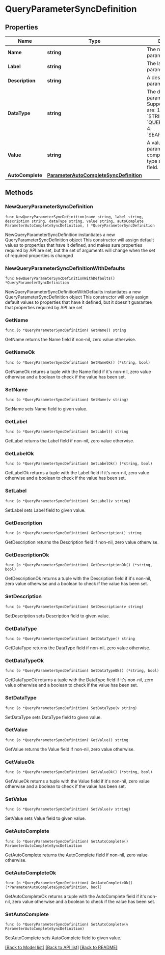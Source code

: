 # QueryParameterSyncDefinition

## Properties

Name | Type | Description | Notes
------------ | ------------- | ------------- | -------------
**Name** | **string** | The name of the parameter. | 
**Label** | **string** | The label of the parameter. | 
**Description** | **string** | A description of the parameter. | 
**DataType** | **string** | The data type of the parameter. Supported values are:   1. &#x60;NUMBER&#x60;   2. &#x60;STRING&#x60;   3. &#x60;QUERY_FRAGMENT&#x60;   4. &#x60;SEARCH_KEYWORD&#x60; | 
**Value** | **string** | A value for the parameter. Should be compatible with the type set in dataType field. | 
**AutoComplete** | [**ParameterAutoCompleteSyncDefinition**](ParameterAutoCompleteSyncDefinition.md) |  | 

## Methods

### NewQueryParameterSyncDefinition

`func NewQueryParameterSyncDefinition(name string, label string, description string, dataType string, value string, autoComplete ParameterAutoCompleteSyncDefinition, ) *QueryParameterSyncDefinition`

NewQueryParameterSyncDefinition instantiates a new QueryParameterSyncDefinition object
This constructor will assign default values to properties that have it defined,
and makes sure properties required by API are set, but the set of arguments
will change when the set of required properties is changed

### NewQueryParameterSyncDefinitionWithDefaults

`func NewQueryParameterSyncDefinitionWithDefaults() *QueryParameterSyncDefinition`

NewQueryParameterSyncDefinitionWithDefaults instantiates a new QueryParameterSyncDefinition object
This constructor will only assign default values to properties that have it defined,
but it doesn't guarantee that properties required by API are set

### GetName

`func (o *QueryParameterSyncDefinition) GetName() string`

GetName returns the Name field if non-nil, zero value otherwise.

### GetNameOk

`func (o *QueryParameterSyncDefinition) GetNameOk() (*string, bool)`

GetNameOk returns a tuple with the Name field if it's non-nil, zero value otherwise
and a boolean to check if the value has been set.

### SetName

`func (o *QueryParameterSyncDefinition) SetName(v string)`

SetName sets Name field to given value.


### GetLabel

`func (o *QueryParameterSyncDefinition) GetLabel() string`

GetLabel returns the Label field if non-nil, zero value otherwise.

### GetLabelOk

`func (o *QueryParameterSyncDefinition) GetLabelOk() (*string, bool)`

GetLabelOk returns a tuple with the Label field if it's non-nil, zero value otherwise
and a boolean to check if the value has been set.

### SetLabel

`func (o *QueryParameterSyncDefinition) SetLabel(v string)`

SetLabel sets Label field to given value.


### GetDescription

`func (o *QueryParameterSyncDefinition) GetDescription() string`

GetDescription returns the Description field if non-nil, zero value otherwise.

### GetDescriptionOk

`func (o *QueryParameterSyncDefinition) GetDescriptionOk() (*string, bool)`

GetDescriptionOk returns a tuple with the Description field if it's non-nil, zero value otherwise
and a boolean to check if the value has been set.

### SetDescription

`func (o *QueryParameterSyncDefinition) SetDescription(v string)`

SetDescription sets Description field to given value.


### GetDataType

`func (o *QueryParameterSyncDefinition) GetDataType() string`

GetDataType returns the DataType field if non-nil, zero value otherwise.

### GetDataTypeOk

`func (o *QueryParameterSyncDefinition) GetDataTypeOk() (*string, bool)`

GetDataTypeOk returns a tuple with the DataType field if it's non-nil, zero value otherwise
and a boolean to check if the value has been set.

### SetDataType

`func (o *QueryParameterSyncDefinition) SetDataType(v string)`

SetDataType sets DataType field to given value.


### GetValue

`func (o *QueryParameterSyncDefinition) GetValue() string`

GetValue returns the Value field if non-nil, zero value otherwise.

### GetValueOk

`func (o *QueryParameterSyncDefinition) GetValueOk() (*string, bool)`

GetValueOk returns a tuple with the Value field if it's non-nil, zero value otherwise
and a boolean to check if the value has been set.

### SetValue

`func (o *QueryParameterSyncDefinition) SetValue(v string)`

SetValue sets Value field to given value.


### GetAutoComplete

`func (o *QueryParameterSyncDefinition) GetAutoComplete() ParameterAutoCompleteSyncDefinition`

GetAutoComplete returns the AutoComplete field if non-nil, zero value otherwise.

### GetAutoCompleteOk

`func (o *QueryParameterSyncDefinition) GetAutoCompleteOk() (*ParameterAutoCompleteSyncDefinition, bool)`

GetAutoCompleteOk returns a tuple with the AutoComplete field if it's non-nil, zero value otherwise
and a boolean to check if the value has been set.

### SetAutoComplete

`func (o *QueryParameterSyncDefinition) SetAutoComplete(v ParameterAutoCompleteSyncDefinition)`

SetAutoComplete sets AutoComplete field to given value.



[[Back to Model list]](../README.md#documentation-for-models) [[Back to API list]](../README.md#documentation-for-api-endpoints) [[Back to README]](../README.md)


